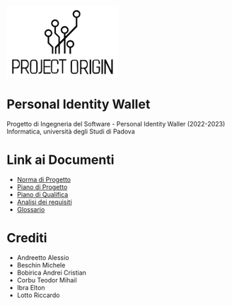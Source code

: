 <img src="./latex/template/images/logo.png" alt="ProjectOriginLogo" style="width:50%;">

# Personal Identity Wallet
Progetto di Ingegneria del Software - Personal Identity Waller (2022-2023)
Informatica, università degli Studi di Padova

# Link ai Documenti
- [Norma di Progetto](./documenti_interni/NdP.pdf)
- [Piano di Progetto](./documenti_esterni/PdP.pdf)
- [Piano di Qualifica](./documenti_esterni/PdQ.pdf)
- [Analisi dei requisiti](./documenti_esterni/AdR.pdf)
- [Glossario](./documenti_esterni/glossario.pdf)


# Crediti
- Andreetto Alessio
- Beschin Michele
- Bobirica Andrei Cristian 
- Corbu Teodor Mihail
- Ibra Elton
- Lotto Riccardo 

